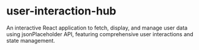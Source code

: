 # user-interaction-hub
An interactive React application to fetch, display, and manage user data using jsonPlaceholder API, featuring comprehensive user interactions and state management.
